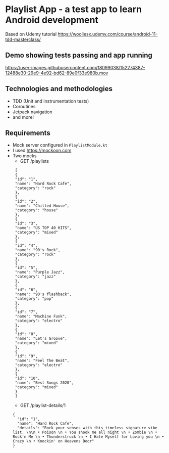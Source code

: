 # Playlist App - a test app to learn Android development

Based on Udemy tutorial https://wooliesx.udemy.com/course/android-11-tdd-masterclass/

## Demo showing tests passing and app running
https://user-images.githubusercontent.com/18099038/152274387-12488e30-29e9-4e92-bd62-89e0f33e980b.mov



## Technologies and methodologies

- TDD (Unit and instrumentation tests)
- Coroutines
- Jetpack navigation
- and more!

## Requirements
 - Mock server configured in `PlaylistModule.kt`
 - I used https://mockoon.com
 - Two mocks
    - GET /playlists
   ```
    [
    {
    "id": "1",
    "name": "Hard Rock Cafe",
    "category": "rock"
    },
    {
    "id": "2",
    "name": "Chilled House",
    "category": "house"
    },
    {
    "id": "3",
    "name": "US TOP 40 HITS",
    "category": "mixed"
    },
    {
    "id": "4",
    "name": "90's Rock",
    "category": "rock"
    },
    {
    "id": "5",
    "name": "Purple Jazz",
    "category": "jazz"
    },
    {
    "id": "6",
    "name": "90's flashback",
    "category": "pop"
    },
    {
    "id": "7",
    "name": "Machine Funk",
    "category": "electro"
    },
    {
    "id": "8",
    "name": "Let's Groove",
    "category": "mixed"
    },
    {
    "id": "9",
    "name": "Feel The Beat",
    "category": "electro"
    },
    {
    "id": "10",
    "name": "Best Songs 2020",
    "category": "mixed"
    }
    ]
    ```
    - GET /playlist-details/1
    ```
    {
      "id": "1",
      "name": "Hard Rock Cafe",
      "details": "Rock your senses with this timeless signature vibe list. \n\n • Poison \n • You shook me all night \n • Zombie \n • Rock'n Me \n • Thunderstruck \n • I Hate Myself for Loving you \n • Crazy \n • Knockin' on Heavens Door"
    }
    ```
